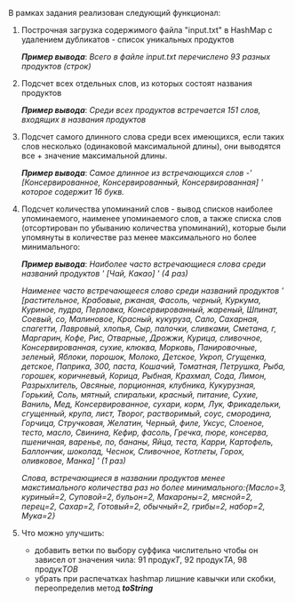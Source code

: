 В рамках задания реализован следующий функционал:

1. Построчная загрузка содержимого файла "input.txt" в HashMap с удалением дубликатов - список уникальных продуктов
    
   ***Пример вывода***:
    *Всего в файле input.txt перечислено 93 разных продуктов (строк)*


2. Подсчет всех отдельных слов, из которых состоят названия продуктов
   
   ***Пример вывода***:
    *Среди всех продуктов встречается 151 слов, входящих в названия продуктов* 



3. Подсчет  самого длинного слова среди всех имеющихся, если таких слов несколько (одинаковой максимальной длины), они выводятся все + значение максимальной длины.
   
     ***Пример вывода***:
    *Самое длинное из встречающихся слов -' [Консервированное, Консервированный, Консервированная] ' которое содержит 16 букв.*

4. Подсчет количества упоминаний слов  - вывод списков наиболее упоминаемого, наименее упоминаемого слов, а также списка слов (отсортирован по убыванию количества упоминаний), которые были упомянуты в количестве раз менее максимального но более минимального:

    
    ***Пример вывода***: 
    *Наиболее часто встречающиеся слова среди названий продуктов ' [Чай, Какао] ' (4 раз)*

    *Наименее часто встречающееся слово среди названий продуктов ' [растительное, Крабовые, ржаная, Фасоль, черный, Куркума, Куриное, пудра, Перловка, Консервированный, жареный, Шпинат, Соевый, со, Малиновое, Красный, кукуруза, Сало, Сахарная, спагетти, Лавровый, хлопья, Сыр, палочки, сливками, Сметана, г, Маргарин, Кофе, Рис, Отварные, Дрожжи, Курица, сливочное, Консервированная, сухие, клюква, Морковь, Панировочные, зеленый, Яблоки, порошок, Молоко, Детское, Укроп, Сгущенка, детское, Паприка, 300, паста, Кошачий, Томатная, Петрушка, Рыба, горошек, коричневый, Корица, Рыбная, Крахмал, Сода, Лимон, Разрыхлитель, Овсяные, порционная, клубника, Кукурузная, Горький, Соль, мятный, спиральки, красный, питание, Сухие, Ваниль, Мед, Консервированное, сухари, корм, Лук, Фрикадельки, сгущенный, крупа, лист, Творог, растворимый, соус, смородина, Горчица, Стручковая, Желатин, Черный, филе, Уксус, Слоеное, тесто, масло, Свинина, Кефир, фасоль, Гречка, пюре, консерва, пшеничная, варенье, по, бананы, Яйца, теста, Карри, Картофель, Баллончик, шоколад, Чеснок, Сливочное, Котлеты, Горох, оливковое, Манка] ' (1 раз)*

    *Слова, встречающиеся в названии продуктов менее макстимального количества раз но более минимального:{Масло=3, куриный=2, Суповой=2, бульон=2, Макароны=2, мясной=2, перец=2, Сахар=2, Готовый=2, обычный=2, грибы=2, набор=2, Мука=2}*


5. Что можно улучшить:
     - добавить ветки по выбору суффика числительно чтобы он зависел от значения чила:  91 проду*кТ*, 92 продук*ТА*, 98 продук*ТОВ*
     - убрать при распечатках hashmap лишние кавычки или скобки, переопределив метод ***toString***





